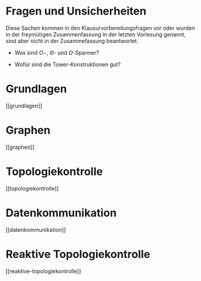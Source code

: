 # Fragen und Unsicherheiten

Diese Sachen kommen in den Klausurvorbereitungsfragen vor oder wurden in der freymütigen Zusammenfassung in der letzten Vorlesung genannt, sind aber nicht in der Zusammefassung beantwortet.

* Was sind $O-$, $\Theta$- und $\Omega$-Spanner?

* Wofür sind die Tower-Konstruktionen gut?

# Grundlagen

[[grundlagen]]

# Graphen

[[graphen]]

# Topologiekontrolle

[[topologiekontrolle]]

# Datenkommunikation

[[datenkommunikation]]

# Reaktive Topologiekontrolle

[[reaktive-topologiekontrolle]]
